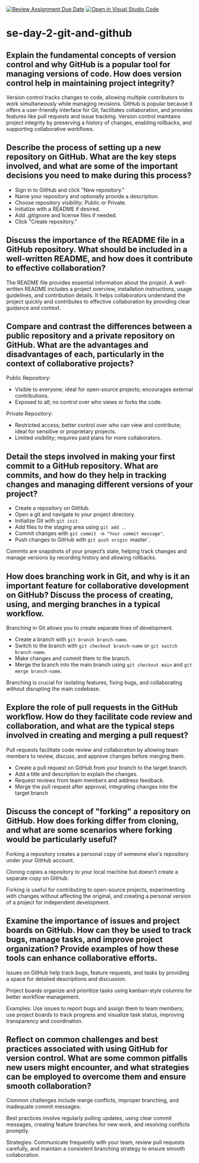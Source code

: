 [![Review Assignment Due Date](https://classroom.github.com/assets/deadline-readme-button-22041afd0340ce965d47ae6ef1cefeee28c7c493a6346c4f15d667ab976d596c.svg)](https://classroom.github.com/a/8wgCKhpZ)
[![Open in Visual Studio Code](https://classroom.github.com/assets/open-in-vscode-2e0aaae1b6195c2367325f4f02e2d04e9abb55f0b24a779b69b11b9e10269abc.svg)](https://classroom.github.com/online_ide?assignment_repo_id=15608557&assignment_repo_type=AssignmentRepo)
# se-day-2-git-and-github
## Explain the fundamental concepts of version control and why GitHub is a popular tool for managing versions of code. How does version control help in maintaining project integrity?

Version control tracks changes to code, allowing multiple contributors to work simultaneously while managing revisions. GitHub is popular because it offers a user-friendly interface for Git, facilitates collaboration, and provides features like pull requests and issue tracking. Version control maintains project integrity by preserving a history of changes, enabling rollbacks, and supporting collaborative workflows.

## Describe the process of setting up a new repository on GitHub. What are the key steps involved, and what are some of the important decisions you need to make during this process?

- Sign in to GitHub and click "New repository."
- Name your repository and optionally provide a description.
- Choose repository visibility: Public or Private.
- Initialize with a README if desired.
- Add .gitignore and license files if needed.
- Click "Create repository."

## Discuss the importance of the README file in a GitHub repository. What should be included in a well-written README, and how does it contribute to effective collaboration?

The README file provides essential information about the project. A well-written README includes a project overview, installation instructions, usage guidelines, and contribution details. It helps collaborators understand the project quickly and contributes to effective collaboration by providing clear guidance and context.

## Compare and contrast the differences between a public repository and a private repository on GitHub. What are the advantages and disadvantages of each, particularly in the context of collaborative projects?

Public Repository:
- Visible to everyone; ideal for open-source projects; encourages external contributions.
- Exposed to all; no control over who views or forks the code.

Private Repository:
- Restricted access; better control over who can view and contribute; ideal for sensitive or proprietary projects.
- Limited visibility; requires paid plans for more collaborators.

## Detail the steps involved in making your first commit to a GitHub repository. What are commits, and how do they help in tracking changes and managing different versions of your project?

- Create a repository on GitHub.
- Open a git and navigate to your project directory.
- Initialize Git with `git init`.
- Add files to the staging area using `git add .`.
- Commit changes with `git commit -m "Your commit message"`.
- Push changes to GitHub with `git push origin `master`.

Commits are snapshots of your project’s state, helping track changes and manage versions by recording history and allowing rollbacks.

## How does branching work in Git, and why is it an important feature for collaborative development on GitHub? Discuss the process of creating, using, and merging branches in a typical workflow.

Branching in Git allows you to create separate lines of development.

- Create a branch with `git branch branch-name`.
- Switch to the branch with `git checkout branch-name` or `git switch branch-name`.
- Make changes and commit them to the branch.
- Merge the branch into the main branch using `git checkout main` and `git merge branch-name`.

Branching is crucial for isolating features, fixing bugs, and collaborating without disrupting the main codebase.

## Explore the role of pull requests in the GitHub workflow. How do they facilitate code review and collaboration, and what are the typical steps involved in creating and merging a pull request?

Pull requests facilitate code review and collaboration by allowing team members to review, discuss, and approve changes before merging them.

- Create a pull request on GitHub from your branch to the target branch.
- Add a title and description to explain the changes.
- Request reviews from team members and address feedback.
- Merge the pull request after approval, integrating changes into the target branch

## Discuss the concept of "forking" a repository on GitHub. How does forking differ from cloning, and what are some scenarios where forking would be particularly useful?

Forking a repository creates a personal copy of someone else's repository under your GitHub account. 

Cloning copies a repository to your local machine but doesn’t create a separate copy on GitHub. 

Forking is useful for contributing to open-source projects, experimenting with changes without affecting the original, and creating a personal version of a project for independent development.

## Examine the importance of issues and project boards on GitHub. How can they be used to track bugs, manage tasks, and improve project organization? Provide examples of how these tools can enhance collaborative efforts.

Issues on GitHub help track bugs, feature requests, and tasks by providing a space for detailed descriptions and discussion. 

Project boards organize and prioritize tasks using kanban-style columns for better workflow management.

Examples: Use issues to report bugs and assign them to team members; use project boards to track progress and visualize task status, improving transparency and coordination.

## Reflect on common challenges and best practices associated with using GitHub for version control. What are some common pitfalls new users might encounter, and what strategies can be employed to overcome them and ensure smooth collaboration?

Common challenges include merge conflicts, improper branching, and inadequate commit messages.

Best practices involve regularly pulling updates, using clear commit messages, creating feature branches for new work, and resolving conflicts promptly.

Strategies: Communicate frequently with your team, review pull requests carefully, and maintain a consistent branching strategy to ensure smooth collaboration.
